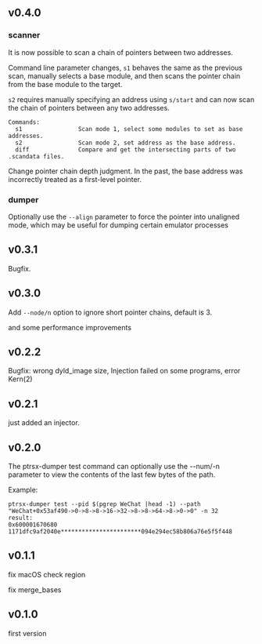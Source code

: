 ## v0.4.0

### scanner

It is now possible to scan a chain of pointers between two addresses.

Command line parameter changes, `s1` behaves the same as the previous scan, manually selects a base module, and then scans the pointer chain from the base module to the target.

`s2` requires manually specifying an address using `s/start` and can now scan the chain of pointers between any two addresses.

```text
Commands:
  s1                Scan mode 1, select some modules to set as base addresses.
  s2                Scan mode 2, set address as the base address.
  diff              Compare and get the intersecting parts of two .scandata files.
```

Change pointer chain depth judgment. In the past, the base address was incorrectly treated as a first-level pointer.

### dumper

Optionally use the `--align` parameter to force the pointer into unaligned mode, which may be useful for dumping certain emulator processes

## v0.3.1

Bugfix.

## v0.3.0

Add `--node/n` option to ignore short pointer chains, default is 3. 

and some performance improvements

## v0.2.2

Bugfix: wrong dyld_image size, Injection failed on some programs, error Kern(2)

## v0.2.1

just added an injector.

## v0.2.0

The ptrsx-dumper test command can optionally use the --num/-n parameter to view the contents of the last few bytes of the path.

Example:

```
ptrsx-dumper test --pid $(pgrep WeChat |head -1) --path "WeChat+0x53af490->0->8->8->16->32->8->8->64->8->0->0" -n 32
result:
0x600001670680
1171dfc9af2040e***********************094e294ec58b806a76e5f5f448
```

## v0.1.1

fix macOS check region

fix merge_bases

## v0.1.0
first version
